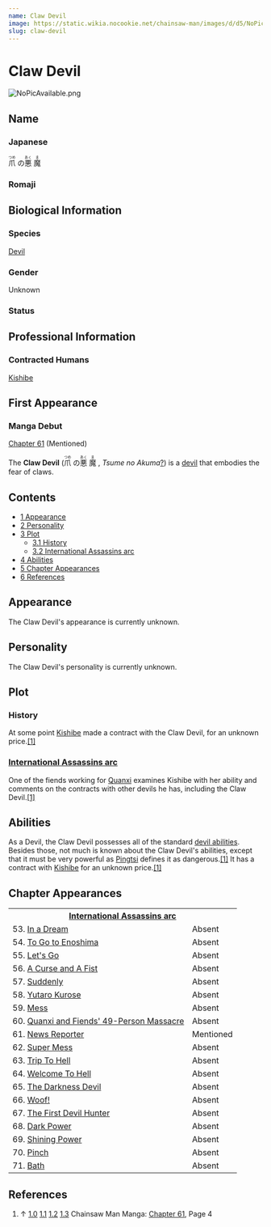 ```yaml
---
name: Claw Devil
image: https://static.wikia.nocookie.net/chainsaw-man/images/d/d5/NoPicAvailable.png
slug: claw-devil
---
```


# Claw Devil

![](https://static.wikia.nocookie.net/chainsaw-man/images/d/d5/NoPicAvailable.png "NoPicAvailable.png")

## Name

### Japanese

<ruby lang="ja"><rb>爪</rb><rp> (</rp><rt>つめ</rt><rp>) </rp></ruby> の<ruby lang="ja"><rb>悪</rb><rp> (</rp><rt>あく</rt><rp>) </rp></ruby> <ruby lang="ja"><rb>魔</rb><rp> (</rp><rt>ま</rt><rp>)</rp></ruby>

### Romaji

## Biological Information

### Species

[Devil](/devil "Devil")

### Gender

Unknown

### Status

## Professional Information

### Contracted Humans

[Kishibe](/kishibe "Kishibe")

## First Appearance

### Manga Debut

[Chapter 61](/chapter-61 "Chapter 61") (Mentioned)

The **Claw Devil** (<ruby lang="ja"><rb>爪</rb><rp> (</rp><rt>つめ</rt><rp>) </rp></ruby> の<ruby lang="ja"><rb>悪</rb><rp> (</rp><rt>あく</rt><rp>) </rp></ruby> <ruby lang="ja"><rb>魔</rb><rp> (</rp><rt>ま</rt><rp>) </rp></ruby> , _Tsume no Akuma_[?](http://en.wikipedia.org/wiki/Help:Installing_Japanese_character_sets "wikipedia:Help:Installing Japanese character sets")) is a [devil](/devil "Devil") that embodies the fear of claws.

## Contents

-   [1 Appearance](#Appearance)
-   [2 Personality](#Personality)
-   [3 Plot](#Plot)
    -   [3.1 History](#History)
    -   [3.2 International Assassins arc](#International_Assassins_arc)
-   [4 Abilities](#Abilities)
-   [5 Chapter Appearances](#Chapter_Appearances)
-   [6 References](#References)

## Appearance

The Claw Devil's appearance is currently unknown.

## Personality

The Claw Devil's personality is currently unknown.

## Plot

### History

At some point [Kishibe](/kishibe "Kishibe") made a contract with the Claw Devil, for an unknown price.[\[1\]](#cite_note-Ch61Pg4-1)

### [International Assassins arc](/international-assassins-arc "International Assassins arc")

One of the fiends working for [Quanxi](/quanxi "Quanxi") examines Kishibe with her ability and comments on the contracts with other devils he has, including the Claw Devil.[\[1\]](#cite_note-Ch61Pg4-1)

## Abilities

As a Devil, the Claw Devil possesses all of the standard [devil abilities](/devil#general-abilities "Devil"). Besides those, not much is known about the Claw Devil's abilities, except that it must be very powerful as [Pingtsi](/pingtsi "Pingtsi") defines it as dangerous.[\[1\]](#cite_note-Ch61Pg4-1) It has a contract with [Kishibe](/kishibe "Kishibe") for an unknown price.[\[1\]](#cite_note-Ch61Pg4-1)

## Chapter Appearances

<table><tbody><tr><th colspan="2"><center><a href="/international-assassins-arc" title="International Assassins arc"><span>International Assassins arc</span></a></center></th></tr><tr><td>53. <a href="/chapter-53" title="Chapter 53">In a Dream</a></td><td><span>Absent</span></td></tr><tr><td>54. <a href="/chapter-54" title="Chapter 54">To Go to Enoshima</a></td><td><span>Absent</span></td></tr><tr><td>55. <a href="/chapter-55" title="Chapter 55">Let's Go</a></td><td><span>Absent</span></td></tr><tr><td>56. <a href="/chapter-56" title="Chapter 56">A Curse and A Fist</a></td><td><span>Absent</span></td></tr><tr><td>57. <a href="/chapter-57" title="Chapter 57">Suddenly</a></td><td><span>Absent</span></td></tr><tr><td>58. <a href="/chapter-58" title="Chapter 58">Yutaro Kurose</a></td><td><span>Absent</span></td></tr><tr><td>59. <a href="/chapter-59" title="Chapter 59">Mess</a></td><td><span>Absent</span></td></tr><tr><td>60. <a href="/chapter-60" title="Chapter 60">Quanxi and Fiends' 49-Person Massacre</a></td><td><span>Absent</span></td></tr><tr><td>61. <a href="/chapter-61" title="Chapter 61">News Reporter</a></td><td><span>Mentioned</span></td></tr><tr><td>62. <a href="/chapter-62" title="Chapter 62">Super Mess</a></td><td><span>Absent</span></td></tr><tr><td>63. <a href="/chapter-63" title="Chapter 63">Trip To Hell</a></td><td><span>Absent</span></td></tr><tr><td>64. <a href="/chapter-64" title="Chapter 64">Welcome To Hell</a></td><td><span>Absent</span></td></tr><tr><td>65. <a href="/chapter-65" title="Chapter 65">The Darkness Devil</a></td><td><span>Absent</span></td></tr><tr><td>66. <a href="/chapter-66" title="Chapter 66">Woof!</a></td><td><span>Absent</span></td></tr><tr><td>67. <a href="/chapter-67" title="Chapter 67">The First Devil Hunter</a></td><td><span>Absent</span></td></tr><tr><td>68. <a href="/chapter-68" title="Chapter 68">Dark Power</a></td><td><span>Absent</span></td></tr><tr><td>69. <a href="/chapter-69" title="Chapter 69">Shining Power</a></td><td><span>Absent</span></td></tr><tr><td>70. <a href="/chapter-70" title="Chapter 70">Pinch</a></td><td><span>Absent</span></td></tr><tr><td>71. <a href="/chapter-71" title="Chapter 71">Bath</a></td><td><span>Absent</span></td></tr></tbody></table>

## References

1.  ↑ [1.0](#cite_ref-Ch61Pg4_1-0) [1.1](#cite_ref-Ch61Pg4_1-1) [1.2](#cite_ref-Ch61Pg4_1-2) [1.3](#cite_ref-Ch61Pg4_1-3) Chainsaw Man Manga: [Chapter 61](/chapter-61 "Chapter 61"), Page 4